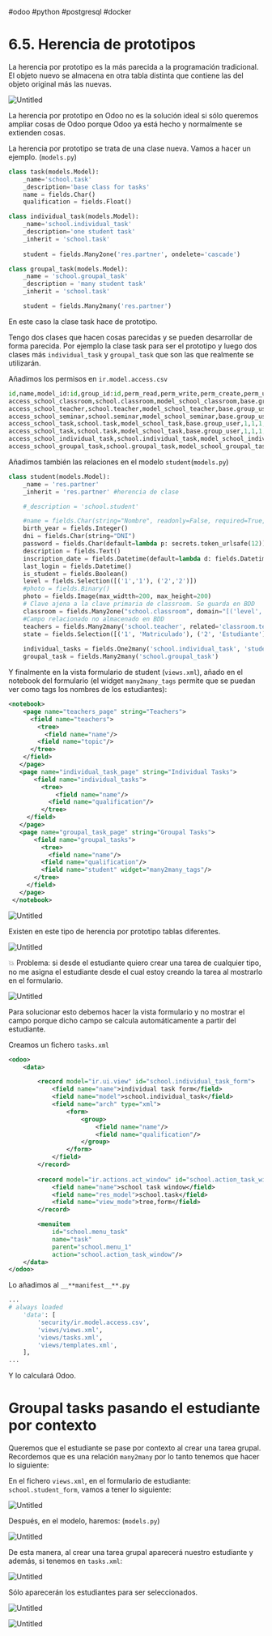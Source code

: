 
#odoo #python #postgresql #docker 

# 6.5. Herencia de prototipos

La herencia por prototipo es la más parecida a la programación tradicional. El objeto nuevo se almacena en otra tabla distinta que contiene las del objeto original más las nuevas.

![Untitled](300%20📈%20SGE%202022-2023/04%206%20Desarrollando%20para%20Odoo/6%205%20Herencia%20de%20prototipos/Untitled.png)

La herencia por prototipo en Odoo no es la solución ideal si sólo queremos ampliar cosas de Odoo porque Odoo ya está hecho y normalmente se extienden cosas.

La herencia por prototipo se trata de una clase nueva. Vamos a hacer un ejemplo. (`models.py`)

```python
class task(models.Model):
    _name='school.task'
    _description='base class for tasks'
    name = fields.Char()
    qualification = fields.Float()

class individual_task(models.Model):
    _name='school.individual_task'
    _description='one student task'
    _inherit = 'school.task'
    
    student = fields.Many2one('res.partner', ondelete='cascade')

class groupal_task(models.Model):
    _name = 'school.groupal_task'
    _description = 'many student task'
    _inherit = 'school.task'

    student = fields.Many2many('res.partner')
```

En este caso la clase task hace de prototipo.

Tengo dos clases que hacen cosas parecidas y se pueden desarrollar de forma parecida. Por ejemplo la clase task para ser el prototipo y luego dos clases más `individual_task` y `groupal_task` que son las que realmente se utilizarán.

Añadimos los permisos en `ir.model.access.csv`

```python
id,name,model_id:id,group_id:id,perm_read,perm_write,perm_create,perm_unlink
access_school_classroom,school.classroom,model_school_classroom,base.group_user,1,1,1,1
access_school_teacher,school.teacher,model_school_teacher,base.group_user,1,1,1,1
access_school_seminar,school.seminar,model_school_seminar,base.group_user,1,1,1,1
access_school_task,school.task,model_school_task,base.group_user,1,1,1,1
access_school_task,school.task,model_school_task,base.group_user,1,1,1,1
access_school_individual_task,school.individual_task,model_school_individual_task,base.group_user,1,1,1,1
access_school_groupal_task,school.groupal_task,model_school_groupal_task,base.group_user,1,1,1,1
```

Añadimos también las relaciones en el modelo `student`(`models.py`)

```python
class student(models.Model):
    _name = 'res.partner'
    _inherit = 'res.partner' #herencia de clase

    #_description = 'school.student'

    #name = fields.Char(string="Nombre", readonly=False, required=True, help="Este es el nombre")
    birth_year = fields.Integer()
    dni = fields.Char(string="DNI")
    password = fields.Char(default=lambda p: secrets.token_urlsafe(12))
    description = fields.Text()
    inscription_date = fields.Datetime(default=lambda d: fields.Datetime().now())
    last_login = fields.Datetime()
    is_student = fields.Boolean()
    level = fields.Selection([('1','1'), ('2','2')])
    #photo = fields.Binary()
    photo = fields.Image(max_widtth=200, max_height=200)
    # Clave ajena a la clave primaria de classroom. Se guarda en BDD
    classroom = fields.Many2one("school.classroom", domain="[('level', '=', level)]", ondelete="set null", help="Clase a la que pertenece")
    #Campo relacionado no almacenado en BDD
    teachers = fields.Many2many('school.teacher', related='classroom.teachers', readonly=True)
    state = fields.Selection([('1', 'Matriculado'), ('2', 'Estudiante'), ('3', 'Ex-estudiante')], default="2")
    
    individual_tasks = fields.One2many('school.individual_task', 'student')
    groupal_task = fields.Many2many('school.groupal_task')
```

Y finalmente en la vista formulario de student (`views.xml`), añado en el notebook del formulario (el widget `many2many_tags` permite que se puedan ver como tags los nombres de los estudiantes):

```xml
<notebook>
	<page name="teachers_page" string="Teachers"> 
	  <field name="teachers">
	    <tree>
	      <field name="name"/>
        <field name="topic"/>
      </tree>
    </field>
   </page>
   <page name="individual_task_page" string="Individual Tasks">
	   <field name="individual_tasks">
	     <tree>
		     <field name="name"/>
	       <field name="qualification"/>
	     </tree>
     </field>
   </page>
   <page name="groupal_task_page" string="Groupal Tasks">
	   <field name="groupal_tasks">
	     <tree>
	       <field name="name"/>
         <field name="qualification"/>
         <field name="student" widget="many2many_tags"/>
       </tree>
     </field>
   </page>
 </notebook>
```

![Untitled](300%20📈%20SGE%202022-2023/04%206%20Desarrollando%20para%20Odoo/6%205%20Herencia%20de%20prototipos/Untitled%201.png)

Existen en este tipo de herencia por prototipo tablas diferentes.

![Untitled](300%20📈%20SGE%202022-2023/04%206%20Desarrollando%20para%20Odoo/6%205%20Herencia%20de%20prototipos/Untitled%202.png)

<aside>
💥 Problema: si desde el estudiante quiero crear una tarea de cualquier tipo, no me asigna el estudiante desde el cual estoy creando la tarea al mostrarlo en el formulario.

</aside>

![Untitled](300%20📈%20SGE%202022-2023/04%206%20Desarrollando%20para%20Odoo/6%205%20Herencia%20de%20prototipos/Untitled%203.png)

Para solucionar esto debemos hacer la vista formulario y no mostrar el campo porque dicho campo se calcula automáticamente a partir del estudiante.

Creamos un fichero `tasks.xml`

```xml
<odoo>
    <data>

        <record model="ir.ui.view" id="school.individual_task_form">
            <field name="name">individual task form</field>
            <field name="model">school.individual_task</field>
            <field name="arch" type="xml">
                <form>
                    <group>
                        <field name="name"/>
                        <field name="qualification"/>
                    </group>
                </form>
            </field>
        </record>
    
        <record model="ir.actions.act_window" id="school.action_task_window">
            <field name="name">school task window</field>
            <field name="res_model">school.task</field>
            <field name="view_mode">tree,form</field>
        </record>

        <menuitem
            id="school.menu_task"
            name="task"
            parent="school.menu_1"
            action="school.action_task_window"/>
    </data>
</odoo>
```

Lo añadimos al `__**manifest__**.py`

```python
...
# always loaded
    'data': [
        'security/ir.model.access.csv',
        'views/views.xml',
        'views/tasks.xml',
        'views/templates.xml',
    ],
...
```

Y lo calculará Odoo.

# Groupal tasks pasando el estudiante por contexto

Queremos que el estudiante se pase por contexto al crear una tarea grupal. Recordemos que es una relación `many2many` por lo tanto tenemos que hacer lo siguiente:

En el fichero `views.xml`, en el formulario de estudiante: `school.student_form`, vamos a tener lo siguiente:

![Untitled](300%20📈%20SGE%202022-2023/04%206%20Desarrollando%20para%20Odoo/6%205%20Herencia%20de%20prototipos/Untitled%204.png)

Después, en el modelo, haremos: (`models.py`)

![Untitled](300%20📈%20SGE%202022-2023/04%206%20Desarrollando%20para%20Odoo/6%205%20Herencia%20de%20prototipos/Untitled%205.png)

De esta manera, al crear una tarea grupal aparecerá nuestro estudiante y además, si tenemos en `tasks.xml`:

![Untitled](300%20📈%20SGE%202022-2023/04%206%20Desarrollando%20para%20Odoo/6%205%20Herencia%20de%20prototipos/Untitled%206.png)

Sólo aparecerán los estudiantes para ser seleccionados.

![Untitled](300%20📈%20SGE%202022-2023/04%206%20Desarrollando%20para%20Odoo/6%205%20Herencia%20de%20prototipos/Untitled%207.png)

![Untitled](300%20📈%20SGE%202022-2023/04%206%20Desarrollando%20para%20Odoo/6%205%20Herencia%20de%20prototipos/Untitled%208.png)